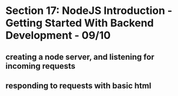 # Section 17: NodeJS Introduction - Getting Started With Backend Development - 09/10

## creating a node server, and listening for incoming requests

## responding to requests with basic html 